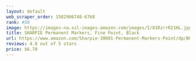 ```yaml
---
layout: default 
﻿web_scraper_order: 1582906748-6768
rank: #50
image: https://images-na.ssl-images-amazon.com/images/I/81RzrrR21HL.jpg
title: SHARPIE Permanent Markers, Fine Point, Black
url: https://www.amazon.com/Sharpie-30001-Permanent-Markers-Point/dp/B00006IFHD/ref=zg_mw_office-products_50?_encoding=UTF8&psc=1&refRID=P0ECJQ11PPCC8ZJ2K329
reviews: 4.8 out of 5 stars
price: $6.70 
---
```

